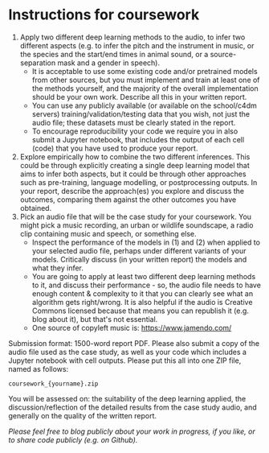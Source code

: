 # Instructions for coursework

1. Apply two different deep learning methods to the audio, to infer two different aspects (e.g. to infer the pitch and the instrument in music, or the species and the start/end times in animal sound, or a source-separation mask and a gender in speech).
    - It is acceptable to use some existing code and/or pretrained models from other sources, but you must implement and train at least one of the methods yourself, and the majority of the overall implementation should be your own work. Describe all this in your written report.
    - You can use any publicly available (or available on the school/c4dm servers) training/validation/testing data that you wish, not just the audio file; these datasets must be clearly stated in the report.
    - To encourage reproducibility your code we require you in also submit a Jupyter notebook, that includes the output of each cell (code) that you have used to produce your report.
2. Explore empirically how to combine the two different inferences. This could be through explicitly creating a single deep learning model that aims to infer both aspects, but it could be through other approaches such as pre-training, language modelling, or postprocessing outputs. In your report, describe the approach(es) you explore and discuss the outcomes, comparing them against the other outcomes you have obtained.
3. Pick an audio file that will be the case study for your coursework. You might pick a music recording, an urban or wildlife soundscape, a radio clip containing music and speech, or something else.
    - Inspect the performance of the models in (1) and (2) when applied to your selected audio file, perhaps under different variants of your models. Critically discuss (in your written report) the models and what they infer.
    - You are going to apply at least two different deep learning methods to it, and discuss their performance - so, the audio file needs to have enough content & complexity to it that you can clearly see what an algorithm gets right/wrong. It is also helpful if the audio is Creative Commons licensed because that means you can republish it (e.g. blog about it), but that's not essential.
    - One source of copyleft music is: https://www.jamendo.com/

Submission format: 1500-word report PDF. Please also submit a copy of the audio file used as the case study, as well as your code which includes a Jupyter notebook with cell outputs. Please put this all into one ZIP file, named as follows:

`coursework_{yourname}.zip`

You will be assessed on: the suitability of the deep learning applied, the discussion/reflection of the detailed results from the case study audio, and generally on the quality of the written report.

_Please feel free to blog publicly about your work in progress, if you like, or to share code publicly (e.g. on Github)._
